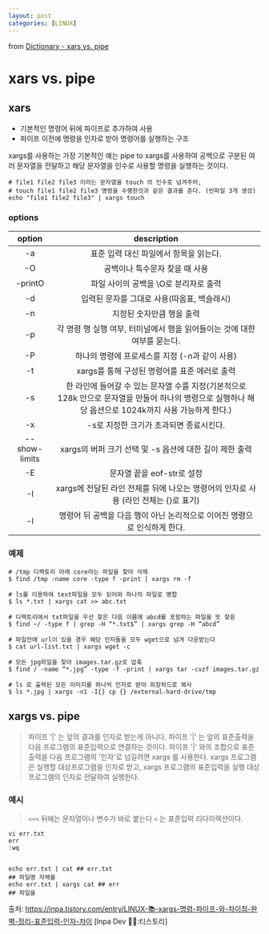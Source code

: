 ```yaml
---
layout: post
categories: [LINUX]
---
```

from [Dictionary - xars vs. pipe](https://github.com/newkayak12/Dictionary/blob/master/linux/xargs_vs_pipe.md)

# xars vs. pipe

## xars
- 기본적인 명령어 뒤에 파이프로 추가하여 사용
- 파이프 이전에 명령을 인자로 받아 명령어를 실행하는 구조

xargs를 사용하는 가장 기본적인 예는 pipe to xargs를 사용하여 공백으로 구분된 여러 문자열을 전달하고 
해당 문자열을 인수로 사용할 명령을 실행하는 것이다.

```shell
# file1 file2 file3 이라는 문자열을 touch 의 인수로 넘겨주어,
# touch file1 file2 file3 명령을 수행한것과 같은 결과를 준다. (빈파일 3개 생성)
echo "file1 file2 file3" | xargs touch
```

### options
|    option     |                                         description                                         |
|:-------------:|:-------------------------------------------------------------------------------------------:|
|      -a       |                                   표준 입력 대신 파일에서 항목을 읽는다.                                    |
|      -O       |                                      공백이나 특수문자 찾을 때 사용                                      |
|    -printO    |                                   파일 사이의 공백을 \O로 분리자로 출력                                    |
|      -d       |                                  입력된 문자를 그대로 사용(따옴표, 백슬래시)                                  |
|      -n       |                                       지정된 숫자만큼 행을 출력                                        |
|      -p       |                         각 명령 행 실행 여부, 터미널에서 행을 읽어들이는 것에 대한 여부를 묻는다.                         |
|      -P       |                                하나의 명령에 프로세스를 지정 (-n과 같이 사용)                                 |
|      -t       |                                xargs를 통해 구성된 명령어를 표준 에러로 출력                                 |
|      -s       | 한 라인에 들어갈 수 있는 문자열 수를 지정(기본적으로 128k 안으로 문자열을 만들어 하나의 명령으로 실행하나 해당 옵션으로 1024k까지 사용 가능하게 한다.) |
|      -x       |                                   -s로 지정한 크기가 초과되면 종료시킨다.                                   |
| --show-limits |                            xargs의 버퍼 크기 선택 및 -s 옵션에 대한 길이 제한 출력                             |
|      -E       |                                     문자열 끝을 eof-str로 설정                                      |
|      -I       |                    xargs에 전달된 라인 전체를 뒤에 나오는 명령어의 인자로 사용 (라인 전체는 {}로 표기)                     |
|      -l       |                         명령어 뒤 공백을 다음 행이 아닌 논리적으로 이어진 명령으로 인식하게 한다.                          |

### 예제
```shell
# /tmp 디랙토리 아래 core라는 파일을 찾아 삭제
$ find /tmp -name core -type f -print | xargs rm -f

# ls를 이용하여 text파일을 모두 읽어와 하나의 파일로 병합
$ ls *.txt | xargs cat >> abc.txt

# 디렉토리에서 txt파일을 우선 찾은 다음 이름에 abcd를 포함하는 파일을 또 찾음
$ find ~/ -type f | grep -H “*.txt$” | xargs grep -H “abcd”

# 파일안에 url이 있을 경우 해당 인자들을 모두 wget으로 넘겨 다운받는다
$ cat url-list.txt | xargs wget -c

# 모든 jpg파일을 찾아 images.tar.gz로 압축
$ find / -name “*.jpg” -type -f -print | xargs tar -cvzf images.tar.gz

# ls 로 출력된 모든 이미지를 하나씩 인자로 받아 외장하드로 복사
$ ls *.jpg | xargs -n1 -I{} cp {} /external-hard-drive/tmp
```
## xargs vs. pipe
> 파이프 '|' 는 앞의 결과를 인자로 받는게 아니다.
> 파이프 '|' 는 앞의 표준출력을 다음 프로그램의 표준입력으로 연결하는 것이다.
> 파이프 '|' 와의 조합으로 표준출력을 다음 프로그램의 '인자'로 넘길려면 xargs 를 사용한다.
> xargs 프로그램은 실행할 대상프로그램을 인자로 받고, xargs 프로그램의 표준입력을 실행 대상프로그램의 인자로 전달하여 실행한다.

### 예시
> `<<<` 뒤에는 문자열이나 변수가 바로 붙는다
> `<` 는 표준입력 리다이렉션이다.

```shell
vi err.txt
err
:wq


echo err.txt | cat ## err.txt
## 파일명 자체를 
echo err.txt | xargs cat ## err
## 파일을

```


 출처: https://inpa.tistory.com/entry/LINUX-📚-xargs-명령-파이프-와-차이점-완벽-정리-표준입력-인자-차이 [Inpa Dev 👨‍💻:티스토리]
